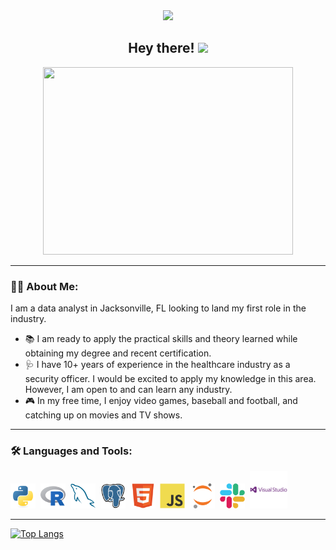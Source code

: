 <div id="header" align="center">
  <img src="https://media.giphy.com/media/unSNH4zXh1m7q9TbOR/giphy.gif" width="250"/>
  <div id="greeting">
    <h2>
      Hey there!
      <img src="https://media.giphy.com/media/hvRJCLFzcasrR4ia7z/giphy.gif" width="30px"/>
    </h2>
  </div>
  <div align="center">
  <img src="https://media.giphy.com/media/JqKOU2VAUx9bt9K4PK/giphy.gif" width="400" height="300"/>
  </div>
</div>

---

### :man_technologist: About Me:
I am a data analyst in Jacksonville, FL looking to land my first role in the industry.
- :books: I am ready to apply the practical skills and theory learned while obtaining my degree and recent certification.
- :stethoscope: I have 10+ years of experience in the healthcare industry as a security officer. I would be excited to apply my knowledge in this area. However, I am open to and can learn any industry.
- :video_game: In my free time, I enjoy video games, baseball and football, and catching up on movies and TV shows.

---

### :hammer_and_wrench: Languages and Tools:
<div>
  <img src="https://github.com/devicons/devicon/blob/master/icons/python/python-original.svg" width="40" height="40"/>&nbsp;
  <img src="https://github.com/devicons/devicon/blob/master/icons/r/r-original.svg" width="40" height="40"/>&nbsp;
  <img src="https://github.com/devicons/devicon/blob/master/icons/mysql/mysql-original.svg" width="40" height="40"/>&nbsp;
  <img src="https://github.com/devicons/devicon/blob/master/icons/postgresql/postgresql-original.svg" width="40" height="40"/>&nbsp;
  <img src="https://github.com/devicons/devicon/blob/master/icons/html5/html5-original.svg" width="40" height="40"/>&nbsp;
  <img src="https://github.com/devicons/devicon/blob/master/icons/javascript/javascript-original.svg" width="40" height="40"/>&nbsp;
  <img src="https://github.com/devicons/devicon/blob/master/icons/jupyter/jupyter-original.svg" width="40" height="40"/>&nbsp;
  <img src="https://github.com/devicons/devicon/blob/master/icons/slack/slack-original.svg" width="40" height="40"/>&nbsp;
  <img src="https://github.com/devicons/devicon/blob/master/icons/visualstudio/visualstudio-plain-wordmark.svg" width="60" height="60"/>&nbsp;
</div>

---

[![Top Langs](https://github-readme-stats.vercel.app/api/top-langs/?username=two-suns&layout=compact&theme=vision-friendly-dark)](https://github.com/anuraghazra/github-readme-stats)
